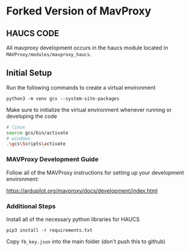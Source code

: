# Forked Version of MavProxy

## HAUCS CODE

All mavproxy development occurs in the haucs module located in `MAVProxy/modules/mavproxy_haucs`.

## Initial Setup

Run the following commands to create a virtual environment
```
python3 -m venv gcs --system-site-packages
```

Make sure to initialize the virtual environment whenever running or developing the code

```bash
# linux
source gcs/bin/activate
# windows
.\gcs\Scripts\activate
```

### MAVProxy Development Guide

Follow all of the MAVProxy instructions for setting up your development environment:

https://ardupilot.org/mavproxy/docs/development/index.html

### Additional Steps

Install all of the necessary python libraries for HAUCS

```
pip3 install -r requirements.txt
```

Copy `fb_key.json` into the main folder (don't push this to github)